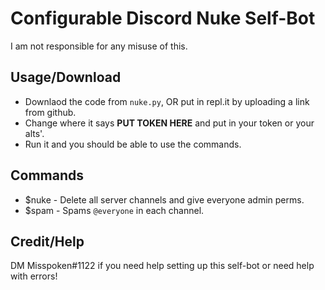 # Configurable Discord Nuke Self-Bot
I am not responsible for any misuse of this.

## Usage/Download
- Downlaod the code from `nuke.py`, OR put in repl.it by uploading a link from github.
- Change where it says **PUT TOKEN HERE** and put in your token or your alts'.
- Run it and you should be able to use the commands.

## Commands
- $nuke - Delete all server channels and give everyone admin perms.
- $spam - Spams `@everyone` in each channel.

## Credit/Help
DM Misspoken#1122 if you need help setting up this self-bot or need help with errors!
